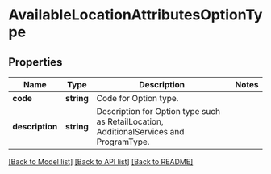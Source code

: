 # AvailableLocationAttributesOptionType

## Properties
Name | Type | Description | Notes
------------ | ------------- | ------------- | -------------
**code** | **string** | Code for Option type. | 
**description** | **string** | Description for Option type such as RetailLocation, AdditionalServices and ProgramType. | 

[[Back to Model list]](../../README.md#documentation-for-models) [[Back to API list]](../../README.md#documentation-for-api-endpoints) [[Back to README]](../../README.md)

